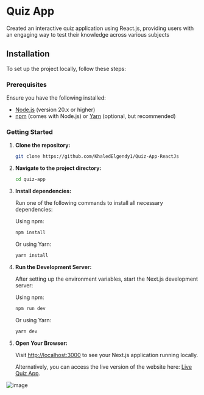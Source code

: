 # Quiz App

Created an interactive quiz application using React.js, providing users with an engaging way to test their knowledge across various subjects

## Installation

To set up the project locally, follow these steps:

### Prerequisites

Ensure you have the following installed:

- [Node.js](https://nodejs.org/) (version 20.x or higher)
- [npm](https://www.npmjs.com/) (comes with Node.js) or [Yarn](https://yarnpkg.com/) (optional, but recommended)

### Getting Started

1. **Clone the repository:**

    ```bash
    git clone https://github.com/KhaledElgendy1/Quiz-App-ReactJs
    ```

2. **Navigate to the project directory:**

    ```bash
    cd quiz-app
    ```

3. **Install dependencies:**

    Run one of the following commands to install all necessary dependencies:

    Using npm:

    ```bash
    npm install
    ```

    Or using Yarn:

    ```bash
    yarn install
    ```

4. **Run the Development Server:**

    After setting up the environment variables, start the Next.js development server:

    Using npm:

    ```bash
    npm run dev
    ```

    Or using Yarn:

    ```bash
    yarn dev
    ```

5. **Open Your Browser:**

    Visit [http://localhost:3000](http://localhost:3000) to see your Next.js application running locally.
   
    Alternatively, you can access the live version of the website here: [Live Quiz App](https://elgendy-quiz-app.netlify.app/).

![image](https://github.com/user-attachments/assets/983905e7-4d62-4c50-a632-bf2417fc6278)

